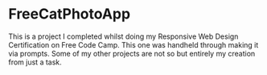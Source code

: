 # FreeCatPhotoApp
This is a project I completed whilst doing my Responsive Web Design Certification on Free Code Camp. This one was handheld through making it via prompts. Some of my other projects are not so but entirely my creation from just a task.
